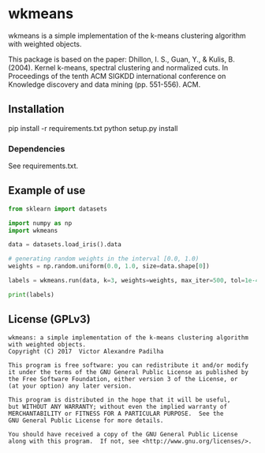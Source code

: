 # wkmeans

wkmeans is a simple implementation of the k-means clustering algorithm with weighted objects.

This package is based on the paper:
Dhillon, I. S., Guan, Y., & Kulis, B. (2004). Kernel k-means, spectral clustering and normalized cuts.
In Proceedings of the tenth ACM SIGKDD international conference on Knowledge discovery and data mining
(pp. 551-556). ACM.

## Installation
  pip install -r requirements.txt
  python setup.py install

### Dependencies

See requirements.txt.

## Example of use

```python
from sklearn import datasets

import numpy as np
import wkmeans

data = datasets.load_iris().data

# generating random weights in the interval [0.0, 1.0)
weights = np.random.uniform(0.0, 1.0, size=data.shape[0])

labels = wkmeans.run(data, k=3, weights=weights, max_iter=500, tol=1e-4)

print(labels)
```

## License (GPLv3)
    wkmeans: a simple implementation of the k-means clustering algorithm with weighted objects.
    Copyright (C) 2017  Victor Alexandre Padilha

    This program is free software: you can redistribute it and/or modify
    it under the terms of the GNU General Public License as published by
    the Free Software Foundation, either version 3 of the License, or
    (at your option) any later version.

    This program is distributed in the hope that it will be useful,
    but WITHOUT ANY WARRANTY; without even the implied warranty of
    MERCHANTABILITY or FITNESS FOR A PARTICULAR PURPOSE.  See the
    GNU General Public License for more details.

    You should have received a copy of the GNU General Public License
    along with this program.  If not, see <http://www.gnu.org/licenses/>.
